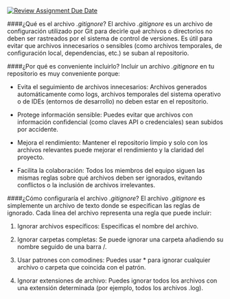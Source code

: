 [![Review Assignment Due Date](https://classroom.github.com/assets/deadline-readme-button-22041afd0340ce965d47ae6ef1cefeee28c7c493a6346c4f15d667ab976d596c.svg)](https://classroom.github.com/a/kl-E8VQf)

####¿Qué es el archivo _.gitignore_?
El archivo _.gitignore_ es un archivo de configuración utilizado por Git para decirle qué archivos o directorios no deben ser rastreados por el sistema de control de versiones. Es útil para evitar que archivos innecesarios o sensibles (como archivos temporales, de configuración local, dependencias, etc.) se suban al repositorio.

####¿Por qué es conveniente incluirlo?
Incluir un archivo _.gitignore_ en tu repositorio es muy conveniente porque:

- Evita el seguimiento de archivos innecesarios: Archivos generados automáticamente como logs, archivos temporales del sistema operativo o de IDEs (entornos de desarrollo) no deben estar en el repositorio.

- Protege información sensible: Puedes evitar que archivos con información confidencial (como claves API o credenciales) sean subidos por accidente.

- Mejora el rendimiento: Mantener el repositorio limpio y solo con los archivos relevantes puede mejorar el rendimiento y la claridad del proyecto.

- Facilita la colaboración: Todos los miembros del equipo siguen las mismas reglas sobre qué archivos deben ser ignorados, evitando conflictos o la inclusión de archivos irrelevantes.

####¿Cómo configuraría el archivo _.gitignore_?
El archivo _.gitignore_ es simplemente un archivo de texto donde se especifican las reglas de ignorado. Cada línea del archivo representa una regla que puede incluir:

1. Ignorar archivos específicos: Especificas el nombre del archivo.

2. Ignorar carpetas completas: Se puede ignorar una carpeta añadiendo su nombre seguido de una barra /.

3. Usar patrones con comodines: Puedes usar * para ignorar cualquier archivo o carpeta que coincida con el patrón.

3. Ignorar extensiones de archivo: Puedes ignorar todos los archivos con una extensión determinada (por ejemplo, todos los archivos .log).
